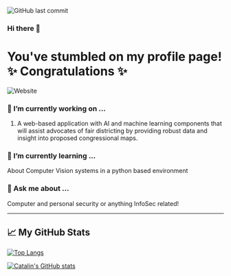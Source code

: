 ![GitHub last commit](https://img.shields.io/github/last-commit/masterzovsj/masterzovsj)
### Hi there 👋

<!--
**MasterZovsj/MasterZovsj** is a ✨ _special_ ✨ repository because its `README.md` (this file) appears on your GitHub profile.

Here are some ideas to get you started:

- 🔭 I’m currently working on ...
- 🌱 I’m currently learning ...
- 👯 I’m looking to collaborate on ...
- 🤔 I’m looking for help with ...
- 💬 Ask me about ...
- 📫 How to reach me: ...
- 😄 Pronouns: ...
- ⚡ Fun fact: ...
-->

# You've stumbled on my profile page! ✨ Congratulations ✨

![Website](https://img.shields.io/website?down_color=pink&down_message=offline&label=micahfierro.social&up_color=purple&up_message=online&url=http%3A%2F%2Fmicahfierro.social)

### 🔭 I’m currently working on ...
1. A web-based application with AI and machine learning components that will assist advocates of fair districting by providing robust data and insight into proposed congressional maps.

### 🌱 I’m currently learning ...
About Computer Vision systems in a python based environment

### 💬 Ask me about ...
Computer and personal security or anything InfoSec related!


---

## &#x1f4c8; My GitHub Stats

[![Top Langs](https://github-readme-stats.vercel.app/api/top-langs/?username=masterzovsj&hide=java,html,css&theme=radical)](https://github.com/anuraghazra/github-readme-stats)

[![Catalin's GitHub stats](https://github-readme-stats.vercel.app/api?username=masterzovsj&theme=radical)](https://github.com/anuraghazra/github-readme-stats)

